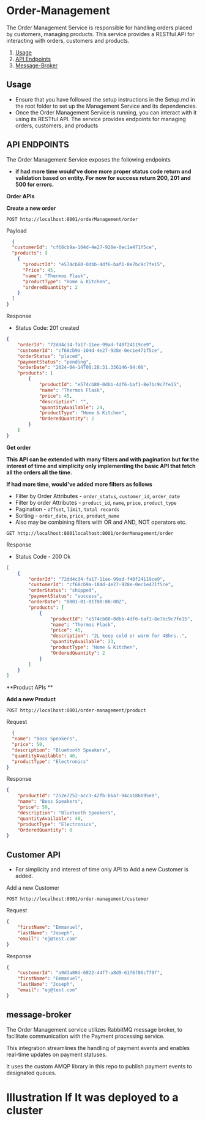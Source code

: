 # Order-Management

The Order Management Service is responsible for handling orders placed by customers,
managing products. This service provides a RESTful API for interacting with orders, customers 
and products.

1. [Usage](#usage)
2. [API Endpoints](#api-endpoints)
3. [Message-Broker](#message-broker)

## Usage
- Ensure that you have followed the setup instructions in the Setup.md in the root folder to set up the 
  Management Service and its dependencies.
- Once the Order Management Service is running, you can interact with it using its RESTful API. The service provides
  endpoints for managing orders, customers, and products

## API ENDPOINTS
The Order Management Service exposes the following endpoints

- **if had more time would've done more proper status code return and validation based on entity. For now for success 
  return 200, 201 and 500 for errors.** 

**Order APIs**

**Create a new order**
```http request
POST http://localhost:8001/orderManagement/order 
```
Payload
```json
  {
  "customerId": "cf68cb9a-104d-4e27-928e-0ec1e471f5ce",
  "products": [
    {
      "productId": "e574cb80-0dbb-4df6-baf1-8e7bc9c7fe15",
      "Price": 45,
      "name": "Thermos Flask",
      "productType": "Home & Kitchen",
      "orderedQuantity": 2
    }
  ]
}
```
Response
- Status Code:  201 created
```json
{
    "orderId": "72dd4c34-fa17-11ee-99ad-f40f24119ce9",
    "customerId": "cf68cb9a-104d-4e27-928e-0ec1e471f5ce",
    "orderStatus": "placed",
    "paymentStatus": "pending",
    "orderDate": "2024-04-14T00:28:31.336146-04:00",
    "products": [
        {
            "productId": "e574cb80-0dbb-4df6-baf1-8e7bc9c7fe15",
            "name": "Thermos Flask",
            "price": 45,
            "description": "",
            "quantityAvailable": 24,
            "productType": "Home & Kitchen",
            "OrderedQuantity": 2
        }
    ]
}
```
**Get order**

**This API can be extended with many filters and with pagination but for the interest of time 
and simplicity only implementing the basic API that fetch all the orders all the time.**

**If had more time, would've added more filters as follows**
 - Filter by Order Attributes - `order_status`, `customer_id`, `order_date`
 - Filter by order Attributes - `product_id`, `name`, `price`, `product_type`
 - Pagination - `offset`, `limit`, `total records`
 - Sorting - `order_date`, `price`, `product_name`
 - Also may be combining filters with OR and AND, NOT operators etc.

```http request
GET http://localhost:8001localhost:8001/orderManagement/order
```

Response
- Status Code - 200 Ok
```json
[
    {
        "orderId": "72dd4c34-fa17-11ee-99ad-f40f24119ce9",
        "customerId": "cf68cb9a-104d-4e27-928e-0ec1e471f5ce",
        "orderStatus": "shipped",
        "paymentStatus": "success",
        "orderDate": "0001-01-01T00:00:00Z",
        "products": [
            {
                "productId": "e574cb80-0dbb-4df6-baf1-8e7bc9c7fe15",
                "name": "Thermos Flask",
                "price": 45,
                "description": "2L keep cold or warm for 48hrs..",
                "quantityAvailable": 23,
                "productType": "Home & Kitchen",
                "OrderedQuantity": 2
            }
        ]
    }
]
```

**Product APIs **

**Add a new Product**

```http request
POST http://localhost:8001/order-management/product
```
Request
```json
  {
  "name": "Boss Speakers",
  "price": 50,
  "description": "Bluetooth Speakers",
  "quantityAvailable": 40,
  "productType": "Electronics"
}
```
Response

```json
{
    "productId": "252e7252-acc3-42fb-b6a7-94ca186b95e8",
    "name": "Boss Speakers",
    "price": 50,
    "description": "Bluetooth Speakers",
    "quantityAvailable": 40,
    "productType": "Electronics",
    "OrderedQuantity": 0
}
```
## Customer API
- For simplicity and interest of time only API to Add a new Customer is added.

Add a new Customer
```http request
POST http://localhost:8001/order-management/customer
```
Request
```json
{
    "firstName": "Emmanuel",
    "lastName": "Joseph",
    "email": "ej@test.com"
}
```

Response
```json
{
    "customerId": "a9d3a80d-6822-44f7-a8d9-61f6f86c779f",
    "firstName": "Emmanuel",
    "lastName": "Joseph",
    "email": "ej@test.com"
}
```
## message-broker
The Order Management service utilizes RabbitMQ message broker, to facilitate communication with the Payment 
processing service. 

This integration streamlines the handling of payment events and enables real-time updates on payment statuses.

It uses the custom AMQP library in this repo to publish payment events to designated queues.

# Illustration If It was deployed to a cluster
